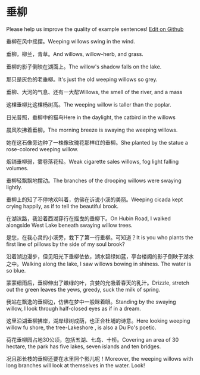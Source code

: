 # 垂柳

Please help us improve the quality of example sentences! [Edit on Github](https://github.com/jiyushe/jiyu-example-sentence-source/blob/main/chinese/chuiliu.md)

<p><span class="chinese">垂柳在风中摇摆。</span><span class="english">Weeping willows swing in the wind.</span></p>

<p><span class="chinese">垂柳，柳兰，青草。</span><span class="english">And willows, willow-herb, and grass.</span></p>

<p><span class="chinese">垂柳的影子倒映在湖面上。</span><span class="english">The willow's shadow falls on the lake.</span></p>

<p><span class="chinese">那只是灰色的老垂柳。</span><span class="english">It's just the old weeping willows so grey.</span></p>

<p><span class="chinese">垂柳、大河的气息、还有一大帮</span><span class="english">Willows, the smell of the river, and a mass</span></p>

<p><span class="chinese">这棵垂柳比这棵杨树高。</span><span class="english">The weeping willow is taller than the poplar.</span></p>

<p><span class="chinese">日光普照，垂柳中的猫鸟</span><span class="english">Here in the daylight, the catbird in the willows</span></p>

<p><span class="chinese">晨风吹拂着垂柳。</span><span class="english">The morning breeze is swaying the weeping willows.</span></p>

<p><span class="chinese">她在这石像旁边种了一株像玫瑰花那样红的垂柳。</span><span class="english">She planted by the statue a rose-colored weeping willow.</span></p>

<p><span class="chinese">烟销垂柳弱，雾卷落花轻。</span><span class="english">Weak cigarette sales willows, fog light falling volumes.</span></p>

<p><span class="chinese">垂柳轻飘飘地摆动。</span><span class="english">The branches of the drooping willows were swaying lightly.</span></p>

<p><span class="chinese">垂柳上的知了不停地欢叫着，仿佛在诉说小溪的美丽。</span><span class="english">Weeping cicada kept crying happily, as if to tell the beautiful brook.</span></p>

<p><span class="chinese">在湖滨路，我沿着西湖穿行在摇曳的垂柳下。</span><span class="english">On Hubin Road, I walked alongside West Lake beneath swaying willow trees.</span></p>

<p><span class="chinese">是您，在我心灵的小溪旁，栽下了第一行垂柳。可知道？</span><span class="english">It is you who plants the first line of pillows by the side of my soul brook?</span></p>

<p><span class="chinese">沿着湖边漫步，但见阳光下垂柳依依，湖水碧绿如蓝，亭台楼阁的影子倒映于湖水之中。</span><span class="english">Walking along the lake, I saw willows bowing in shiness. The water is so blue.</span></p>

<p><span class="chinese">蒙蒙细雨后，垂柳伸出了嫩绿的叶，贪婪的允吸着春天的乳汁。</span><span class="english">Drizzle, stretch out the green leaves the yews, greedy, suck the milk of spring.</span></p>

<p><span class="chinese">我站在飘逸的垂柳边，仿佛在梦中一般眯着眼。</span><span class="english">Standing by the swaying willow, I look through half-closed eyes as if in a dream.</span></p>

<p><span class="chinese">这里沿湖垂柳拂岸，湖岸绿树成荫，也正合杜埔的诗意。</span><span class="english">Here looking weeping willow fu shore, the tree-Lakeshore , is also a Du Po's poetic.</span></p>

<p><span class="chinese">荷花垂柳园占地30公顷，包括五湖、七岛、十桥。</span><span class="english">Covering an area of 30 hectare, the park has five lakes, seven islands and ten bridges.</span></p>

<p><span class="chinese">况且那长枝的垂柳还要在水里照个影儿呢！</span><span class="english">Moreover, the weeping willows with long branches will look at themselves in the water. Look!</span></p>

